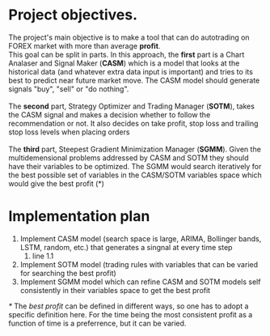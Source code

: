 # Project objectives.
The project's main objective is to make a tool that can do autotrading on FOREX market with more than average **profit**.<br /> 
This goal can be split in parts. In this approach, the **first** part is a Chart Analaser and Signal Maker (**CASM**) which is a model that looks at the historical data (and whatever extra data input is important) and tries to its best to predict near future market move. The CASM model should generate signals "buy", "sell" or "do nothing".<br /><br />
The **second** part, Strategy Optimizer and Trading Manager (**SOTM**), takes the CASM signal and makes a decision whether to follow the recommendation or not. It also decides on take profit, stop loss and trailing stop loss levels when placing orders<br /><br />
The **third** part, Steepest Gradient Minimization Manager (**SGMM**). Given the multidemensional problems addressed by CASM and SOTM they should have their variables to be optimized. The SGMM would search iteratively for the best possible set of variables in the CASM/SOTM variables space which would give the best profit (*) 

# Implementation plan
1. Implement CASM model (search space is large, ARIMA, Bollinger bands, LSTM, random, etc.) that generates a singnal at every time step
    1. line 1.1
2. Implement SOTM model (trading rules with variables that can be varied for searching the best profit)
3. Implement SGMM model which can refine CASM and SOTM models self consistently in their variables space to get the best profit


_*_ The _best profit_ can be defined in different ways, so one has to adopt a specific definition here. For the time being the most consistent profit as a function of time is a preferrence, but it can be varied. 

